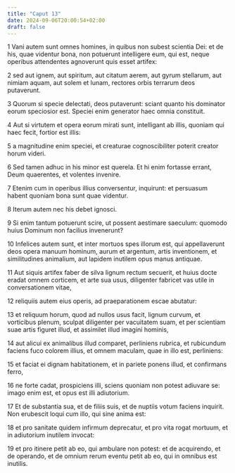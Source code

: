 ```yaml
---
title: "Caput 13"
date: 2024-09-06T20:00:54+02:00
draft: false
---
```



1 Vani autem sunt omnes homines, in quibus non subest scientia Dei: et de his, quae videntur bona, non potuerunt intelligere eum, qui est, neque operibus attendentes agnoverunt quis esset artifex:

2 sed aut ignem, aut spiritum, aut citatum aerem, aut gyrum stellarum, aut nimiam aquam, aut solem et lunam, rectores orbis terrarum deos putaverunt.

3 Quorum si specie delectati, deos putaverunt: sciant quanto his dominator eorum speciosior est. Speciei enim generator haec omnia constituit.

4 Aut si virtutem et opera eorum mirati sunt, intelligant ab illis, quoniam qui haec fecit, fortior est illis:

5 a magnitudine enim speciei, et creaturae cognoscibiliter poterit creator horum videri.

6 Sed tamen adhuc in his minor est querela. Et hi enim fortasse errant, Deum quaerentes, et volentes invenire.

7 Etenim cum in operibus illius conversentur, inquirunt: et persuasum habent quoniam bona sunt quae videntur.

8 Iterum autem nec his debet ignosci.

9 Si enim tantum potuerunt scire, ut possent aestimare saeculum: quomodo huius Dominum non facilius invenerunt?

10 Infelices autem sunt, et inter mortuos spes illorum est, qui appellaverunt deos opera manuum hominum, aurum et argentum, artis inventionem, et similitudines animalium, aut lapidem inutilem opus manus antiquae.

11 Aut siquis artifex faber de silva lignum rectum secuerit, et huius docte eradat omnem corticem, et arte sua usus, diligenter fabricet vas utile in conversationem vitae,

12 reliquiis autem eius operis, ad praeparationem escae abutatur:

13 et reliquum horum, quod ad nullos usus facit, lignum curvum, et vorticibus plenum, sculpat diligenter per vacuitatem suam, et per scientiam suae artis figuret illud, et assimilet illud imagini hominis,

14 aut alicui ex animalibus illud comparet, perliniens rubrica, et rubicundum faciens fuco colorem illius, et omnem maculam, quae in illo est, perliniens:

15 et faciat ei dignam habitationem, et in pariete ponens illud, et confirmans ferro,

16 ne forte cadat, prospiciens illi, sciens quoniam non potest adiuvare se: imago enim est, et opus est illi adiutorium.

17 Et de substantia sua, et de filiis suis, et de nuptiis votum faciens inquirit. Non erubescit loqui cum illo, qui sine anima est:

18 et pro sanitate quidem infirmum deprecatur, et pro vita rogat mortuum, et in adiutorium inutilem invocat:

19 et pro itinere petit ab eo, qui ambulare non potest: et de acquirendo, et de operando, et de omnium rerum eventu petit ab eo, qui in omnibus est inutilis.

